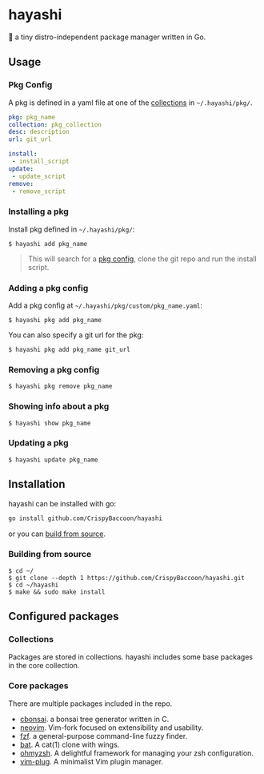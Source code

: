 # hayashi

:seedling: a tiny distro-independent package manager written in Go.

## Usage

### Pkg Config

A pkg is defined in a yaml file at one of the [collections](#collections) in `~/.hayashi/pkg/`.

```yaml
pkg: pkg_name
collection: pkg_collection
desc: description
url: git_url

install:
 - install_script
update:
 - update_script
remove:
 - remove_script
```

### Installing a pkg

Install pkg defined in `~/.hayashi/pkg/`:

    $ hayashi add pkg_name

> This will search for a [pkg config](#pkg-config), clone the git repo and run the install script.

### Adding a pkg config

Add a pkg config at `~/.hayashi/pkg/custom/pkg_name.yaml`:

    $ hayashi pkg add pkg_name

You can also specify a git url for the pkg:

    $ hayashi pkg add pkg_name git_url

### Removing a pkg config

    $ hayashi pkg remove pkg_name

### Showing info about a pkg

	$ hayashi show pkg_name

### Updating a pkg

    $ hayashi update pkg_name

## Installation

hayashi can be installed with go:

```bash
go install github.com/CrispyBaccoon/hayashi
```

or you can [build from source](#building-from-source).

### Building from source

	$ cd ~/
    $ git clone --depth 1 https://github.com/CrispyBaccoon/hayashi.git
    $ cd ~/hayashi
    $ make && sudo make install

## Configured packages

### Collections

Packages are stored in collections. hayashi includes some base packages in the core collection.

### Core packages

There are multiple packages included in the repo.
- [cbonsai](https://gitlab.com/jallbrit/cbonsai). a bonsai tree generator written in C.
- [neovim](https://github.com/neovim/neovim). Vim-fork focused on extensibility and usability.
- [fzf](https://github.com/junegunn/fzf). a general-purpose command-line fuzzy finder.
- [bat](https://github.com/sharkdp/bat). A cat(1) clone with wings.
- [ohmyzsh](https://github.com/ohmyzsh/ohmyzsh). A delightful framework for managing your zsh configuration.
- [vim-plug](https://github.com/junegunn/vim-plug). A minimalist Vim plugin manager.

